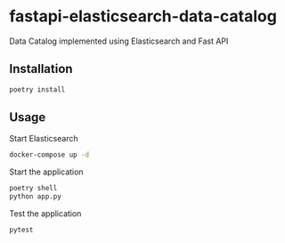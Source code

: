 # fastapi-elasticsearch-data-catalog
 Data Catalog implemented using Elasticsearch and Fast API


## Installation

```bash
poetry install
```

## Usage

Start Elasticsearch

```bash
docker-compose up -d
```

Start the application

```bash
poetry shell
python app.py
```

Test the application

```bash
pytest
```
